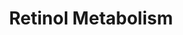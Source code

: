 ---
annotations:
- type: Pathway Ontology
  value: retinol metabolic pathway
authors:
- Rvanrosmeulen
- Andra
description: Pathway that described the metabolism of retinol
last-edited: 2022-02-22
organisms:
- Homo sapiens
redirect_from:
- /index.php/Pathway:WP5188
- /instance/WP5188
schema-jsonld:
- '@context': https://schema.org/
  '@id': https://wikipathways.github.io/pathways/WP5188.html
  '@type': Dataset
  creator:
    '@type': Organization
    name: WikiPathways
  description: Pathway that described the metabolism of retinol
  keywords:
  - ''
  - Retinal dehydrogenase 1
  - 9-cis-retinal
  - Iodopsin
  - RDH12
  - 11-cis-retinyl ester
  - 11-cis-retinol
  - all-trans-retinal
  - AWAT2
  - beta-Carotene
  - DHRS9
  - beta-Carotene oxygenase 1
  - all-trans-retinol
  - all-trans-retinyl esters
  - SDR16C5
  - CYP26A1
  - RDH13
  - RPE65
  - 11-cis retinal
  - CYP2W1
  - 18-hydroxy RA
  - 4-hydroxy RA
  - ADH1A
  - CYP1A1
  - 4-oxo RA
  - CYP3A7
  - all-trans-retinoate
  - Aldehyde oxidase
  - DHRS4
  - LRAT
  - 9-cis-retinol
  - PNPLA4
  - 9-cis-retinoate
  license: CC0
  name: Retinol Metabolism
seo: CreativeWork
title: Retinol Metabolism
wpid: WP5188
---
